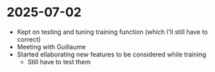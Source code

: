 # 2025-07-02

- Kept on testing and tuning training function (which I'll still have to correct)
- Meeting with Guillaume
- Started ellaborating new features to be considered while training
    - Still have to test them